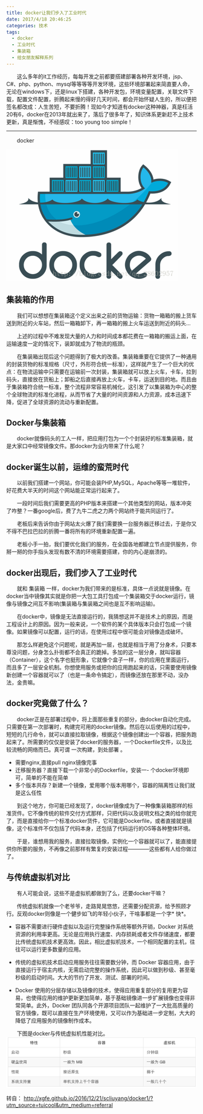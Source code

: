```yaml
---
title: docker让我们步入了工业时代
date: 2017/4/18 20:46:25
categories: 技术
tags:
  - docker
  - 工业时代
  - 集装箱
  - 给女朋友解释系列
---
```

　　这么多年的it工作经历，每每开发之前都要搭建部署各种开发环境，jsp、C#、php、python、mysql等等等等开发环境，这些环境部署起来简直要人命，无论在windows下，还是linux下搭建，各种开发包，环境变量配置，关联文件下载，配置文件配置，折腾起来慢的得好几天时间，都会开始怀疑人生的，所以便把签名都改成：人生苦短，不要折腾！现如今才知道有docker这种神器，真是枉活20有6，docker在2013年就出来了，落后了很多年了，知识体系更新赶不上技术更新，真是惭愧，不经感叹：too young too simple！

***

　　docker

![1](/images/20161221173314498.png)

## 集装箱的作用

　　我们可以想想在集装箱这个定义出来之前的货物运输：货物一箱箱的搬上货车送到附近的火车站，然后一箱箱卸下，再一箱箱的搬上火车运送到附近的码头…

　　上述的过程中不难发现大量的人力和时间成本都花费在一箱箱的搬运上面，在运输速度一定的情况下，装卸就成为了物流的瓶颈。

　　在集装箱出现后这个问题得到了极大的改善。集装箱重要在它提供了一种通用的封装货物的标准规格（尺寸，外形符合统一标准），这样就产生了一个巨大的优点：在物流运输中只需要在运输前一次封装，集装箱就可以放上火车，卡车，拉到码头，直接放在货船上；卸船之后直接再放上火车，卡车，运送到目的地。而且由于集装箱符合统一标准，整个流程非常容易机械化，这引发了以集装箱为中心的整个全球物流的标准化进程，从而节省了大量的时间资源和人力资源，成本迅速下降，促进了全球资源的流动与重新配置。

## Docker与集装箱

　　docker就像码头的工人一样，把应用打包为一个个封装好的标准集装箱，就是大家口中经常镜像文件。那docker为业内带来了什么呢？

## docker诞生以前，运维的蛮荒时代

　　以前我们搭建一个网站，你可能会装PHP,MySQL，Apache等等一堆软件，好花费大半天的时间这个网站能正常运行起来了。

　　一段时间后我们需要更高的PHP版本来搭建一个其他类型的网站，版本冲突了咋整？一番google后，费了九牛二虎之力两个网站终于能共同运行了。

　　老板后来告诉你由于网站太火爆了我们需要换一台服务器迁移过去，于是你又不得不巴拉巴拉的折腾一番将所有的环境重新配置一遍。

　　老板小手一拍，我们要优化我们的服务，在全国各地都建立节点提供服务，你掰一掰的你手指头发现有数不清的环境需要搭建，你的内心是崩溃的。

## docker出现后，我们步入了工业时代

　　就和 集装箱 一样，docker为我们带来的是标准，具体一点说就是镜像。在docker当中镜像其实就是你把一大包工具打包成一个集装箱交于docker运行，镜像与镜像之间互不影响(集装箱与集装箱之间也是互不影响运输)。

　　在docker中，镜像是无法直接运行的，我猜想这并不是技术上的原因，而是工程设计上的原因。因为一般来说，一个软件的某个具体版本只会打包成一个镜像。如果镜像可以配置，运行的话，在使用过程中很可能会对镜像造成破坏。

　　那怎么样避免这个问题呢，就是再加一层，也就是相当于用了分身术，只要本尊没问题，分身怎么扑街都不会真正的跪掉。多加的这一层分身，就叫容器（Container），这个名字也挺形象，它就像个盒子一样，你的应用在里面运行，而且多了一层安全机制。你想使用服务或把你的应用跑起来的话，只需要使用镜像新创建一个容器就可以了（也是一条命令搞定），而镜像还放在那里不动，没办法，金贵嘛。

## docker究竟做了什么？

　　docker正是在部署过程中，将上面那些重复的部分，由docker自动化完成。只需要在第一次部署时，构建完可用的docker镜像。然后在以后使用的过程中，短短的几行命令，就可以直接拉取镜像，根据这个镜像创建出一个容器，把服务跑起来了。所需要的仅仅是安装了docker的服务器，一个Dockerfile文件，以及比较流畅的网络而已。真可谓 一次构建，到处部署 。

- 需要nginx,直接pull nginx镜像完事
- 迁移服务器？直接下载一个非常小的Dockerfile，安装一- 个docker环境即可，简单的不能在简单
- 多个版本共存？新建一个镜像，爱用哪个版本用哪个，容器的隔离性让我们就是这么任性

　　到这个地方，你可能已经发现了，docker镜像成为了一种像集装箱那样的标准货件。它不像传统的软件交付方式那样，只把代码以及说明文档之类的给你就完了，而是直接给你一个标准docker货件，它可能是Dockerfile，或者直接就是镜像，这个标准件不仅包括了代码本身，还包括了代码运行的OS等各种整体环境。

　　于是，谁想用我的服务，直接拉取镜像，实例化一个容器就可以了，能直接提供你所要的服务，不再像之前那样有繁复的安装过程————这些都有人给你做过了。

## 与传统虚拟机对比

　　有人可能会说，这些不是虚拟机都做到了么，还要docker干嘛？

　　传统虚拟机就像一个老爷爷，走路晃晃悠悠，还需要分配资源，给予照顾才行。反观docker则像是一个健步如飞的年轻小伙子，干啥事都是一个字* 快*。

- 容器不需要进行硬件虚拟以及运行完整操作系统等额外开销，Docker 对系统资源的利用率更高。无论是应用执行速度、内存损耗或者文件存储速度，都要比传统虚拟机技术更高效。因此，相比虚拟机技术，一个相同配置的主机，往往可以运行更多数量的应用。

- 传统的虚拟机技术启动应用服务往往需要数分钟，而 Docker 容器应用，由于直接运行于宿主内核，无需启动完整的操作系统，因此可以做到秒级、甚至毫秒级的启动时间。大大的节约了开发、测试、部署的时间。

- Docker 使用的分层存储以及镜像的技术，使得应用重复部分的复用更为容易，也使得应用的维护更新更加简单，基于基础镜像进一步扩展镜像也变得非常简单。此外，Docker 团队同各个开源项目团队一起维护了一大批高质量的官方镜像，既可以直接在生产环境使用，又可以作为基础进一步定制，大大的降低了应用服务的镜像制作成本。

　　下图是docker与传统虚拟机性能对比。
![2](/images/12e0188ee1b32356.png)

转自：
http://xgfe.github.io/2016/12/21/scliuyang/docker1/?utm_source=tuicool&utm_medium=referral
